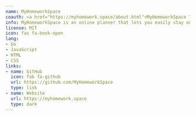 ```yaml
---
name: MyHomeworkSpace
coauth: <a href="https://myhomework.space/about.html">MyHomeworkSpace Team</a>
info: MyHomeworkSpace is an online planner that lets you easily stay on top of your homework and tests. It synchronizes with the cloud, so you can access it anywhere you have an Internet connection.
license: MIT
icon: fas fa-book-open
lang:
- Go
- JavaScript
- HTML
- CSS
links:
- name: GitHub
  icon: fab fa-github
  url: https://github.com/MyHomeworkSpace
  type: link
- name: Website
  url: https://myhomework.space
  type: dark
---
```

